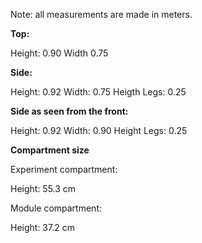 Note: all measurements are made in meters.

**Top:**


Height: 0.90
Width 0.75

**Side:**


Height: 0.92
Width: 0.75
Heigth Legs: 0.25

**Side as seen from the front:**


Height: 0.92
Width: 0.90
Height Legs: 0.25

**Compartment size**


Experiment compartment:

Height: 55.3 cm

Module compartment: 

Height: 37.2 cm

